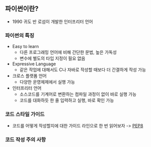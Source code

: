 ## 파이썬이란?
- 1990 귀도 반 로섬이 개발한 인터프리터 언어  
  
### 파이썬의 특징
- Easy to learn
    - 다른 프로그래밍 언어에 비해 간단한 문법, 높은 가독성
    - 변수에 별도의 타입 지정이 필요 없음
- Expressive Language
    - 같은 작업에 대해서도 C나 자바로 작성할 때보다 더 간결하게 작성 가능
- 크로스 플랫폼 언어
    - 다양한 운영체제에서 실행 가능
- 인터프리터 언어
    - 소스코드를 기계어로 변환하는 컴파일 과정이 없이 바로 실행 가능
    - 코드를 대화하듯 한 줄 입력하고 실행, 바로 확인 가능

### 코드 스타일 가이드
- 코드를 어떻게 작성할지에 대한 가이드 라인으로 한 번 읽어보자 -> [PEP8](https://peps.python.org/pep-0008/)

### 코드 작성 주의 사항